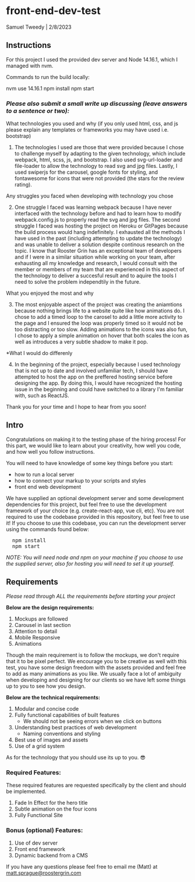 # front-end-dev-test

Samuel Tweedy  |  2/8/2023

## Instructions

For this project I used the provided dev server and Node 14.16.1, which I managed with nvm.

Commands to run the build locally:

  nvm use 14.16.1
  npm install
  npm start

### *Please also submit a small write up discussing (leave answers to a sentence or two):*

  What technologies you used and why (if you only used html, css, and js please explain any templates or frameworks you may have used i.e. bootstrap)

  1. The technologies I used are those that were provided because I chose to challenge myself by adapting to the given technology, which include webpack, html, scss, js, and bootstrap. I also used svg-url-loader and file-loader to allow the technology to read svg and jpg files. Lastly, I used swiperjs for the carousel, google fonts for styling, and fontawesome for icons that were not provided (the stars for the review rating).

  Any struggles you faced when developing with technology you chose

  2. One struggle I faced was learning webpack because I have never interfaced with the technology before and had to learn how to modify webpack.config.js to properly read the svg and jpg files. The second struggle I faced was hosting the project on Heroku or GitPages because the build process would hang indefinitely. I exhausted all the methods I have used in the past (including attempting to update the technology) and was unable to deliver a solution despite continous research on the topic. I know that Rooster Grin has an exceptional team of developers and if I were in a similar situation while working on your team, after exhausting all my knowledge and research, I would consult with the member or members of my team that are experienced in this aspect of the technology to deliver a succesful result and to aquire the tools I need to solve the problem independtily in the future.

  What you enjoyed the most and why

  3. The most enjoyable aspect of the project was creating the aniamtions because nothing brings life to a website quite like how animations do. I chose to add a timed loop to the carosel to add a little more activity to the page and I ensured the loop was properly timed so it would not be too distracting or too slow. Adding animations to the icons was also fun, I chose to apply a simple animation on hover that both scales the icon as well as introduces a very subtle shadow to make it pop.

  *What I would do differenly

  4. In the beginning of the project, especially because I used technology that is not up to date and involved unfamiliar tech, I should have attempted to host the app on the preffered hosting service before designing the app. By doing this, I would have recognized the hosting issue in the beginning and could have switched to a library I'm familiar with, such as ReactJS.

  Thank you for your time and I hope to hear from you soon!




## Intro

Congratulations on making it to the testing phase of the hiring process! For this part, we would like to learn about your creativity, how well you code, and how well you follow instructions.

You will need to have knowledge of some key things before you start:
  - how to run a local server
  - how to connect your markup to your scripts and styles
  - front end web development

We have supplied an optional development server and some development dependencies for this project, but feel free to use the development framework of your choice (e.g. create-react-app, vue cli, etc). You are not required to use the codebase provided in this repository, but feel free to use it! If you choose to use this codebase, you can run the development server using the commands found below:

<pre>
  npm install
  npm start
</pre>

<em>NOTE: You will need node and npm on your machine if you choose to use the supplied server, also for hosting you will need to set it up yourself.</em>

## Requirements

<em>Please read through ALL the requirements before starting your project</em>

<strong>Below are the design requirements:</strong>

  1. Mockups are followed
  2. Carousel in last section
  3. Attention to detail
  4. Mobile Responsive
  5. Animations

Though the main requirement is to follow the mockups, we don't require that it to be pixel perfect. We encourage you to be creative as well with this test, you have some design freedom with the assets provided and feel free to add as many animations as you like. We usually face a lot of ambiguity when developing and designing for our clients so we have left some things up to you to see how you design.

<strong>Below are the technical requirements:</strong>

  1. Modular and concise code
  2. Fully functional capabilities of built features
      - We should not be seeing errors when we click on buttons
  3. Understanding best practices of web development
      - Naming conventions and styling
  4. Best use of images and assets
  5. Use of a grid system

As for the technology that you should use its up to you. 😎

### Required Features:

These required features are requested specifically by the client and should be implemented.

  1. Fade In Effect for the hero title
  2. Subtle animation on the four icons
  3. Fully Functional Site

### Bonus (optional) Features:
  1. Use of dev server
  2. Front end framework
  3. Dynamic backend from a CMS

If you have any questions please feel free to email me (Matt) at matt.sprague@roostergrin.com
